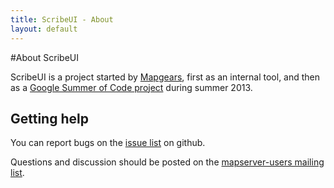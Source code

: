 ```yaml
---
title: ScribeUI - About
layout: default
---
```


#About ScribeUI

ScribeUI is a project started by [Mapgears](http://mapgears.com), first as an internal tool, and then as a [Google Summer of Code project](http://www.google-melange.com/gsoc/project/google/gsoc2013/jlapointe/4001) during summer 2013.

## Getting help

You can report bugs on the [issue list](https://github.com/mapgears/scribeui/issues?state=open) on github.

Questions and discussion should be posted on the [mapserver-users mailing list](http://www.mapserver.org/community/lists.html).
